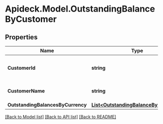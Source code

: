 # Apideck.Model.OutstandingBalanceByCustomer

## Properties

Name | Type | Description | Notes
------------ | ------------- | ------------- | -------------
**CustomerId** | **string** | Unique identifier for the customer. | [optional] 
**CustomerName** | **string** | Full name of the customer. | [optional] 
**OutstandingBalancesByCurrency** | [**List&lt;OutstandingBalanceByCurrency&gt;**](OutstandingBalanceByCurrency.md) |  | [optional] 

[[Back to Model list]](../README.md#documentation-for-models) [[Back to API list]](../README.md#documentation-for-api-endpoints) [[Back to README]](../README.md)

